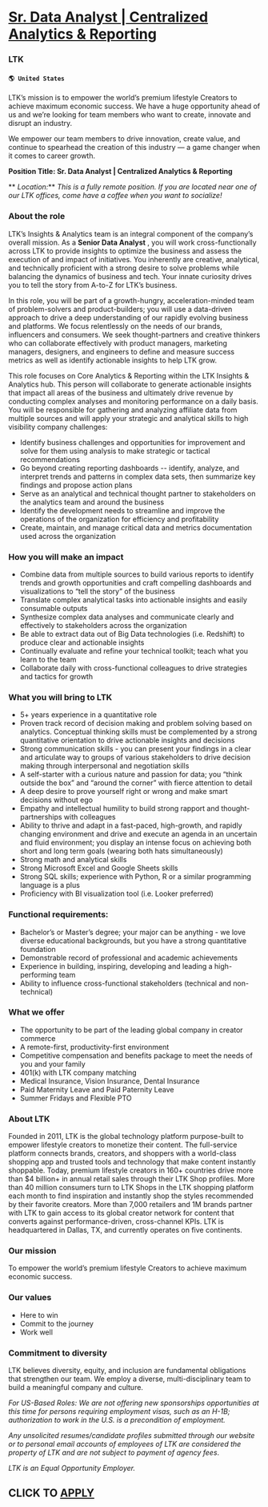 # [Sr. Data Analyst | Centralized Analytics & Reporting](https://www.remotewlb.com/apply/sr-data-analyst-centralized-analytics-reporting)  
### LTK  
#### `🌎 United States`  

LTK’s mission is to empower the world’s premium lifestyle Creators to achieve maximum economic success. We have a huge opportunity ahead of us and we’re looking for team members who want to create, innovate and disrupt an industry.

We empower our team members to drive innovation, create value, and continue to spearhead the creation of this industry — a game changer when it comes to career growth.

 **Position Title: Sr. Data Analyst | Centralized Analytics & Reporting**

 ** _Location:_** _This is a fully remote position. If you are located near one of our LTK offices, come have a coffee when you want to socialize!_

### About the role

LTK’s Insights & Analytics team is an integral component of the company’s overall mission. As a **Senior Data Analyst** , you will work cross-functionally across LTK to provide insights to optimize the business and assess the execution of and impact of initiatives. You inherently are creative, analytical, and technically proficient with a strong desire to solve problems while balancing the dynamics of business and tech. Your innate curiosity drives you to tell the story from A-to-Z for LTK’s business.

In this role, you will be part of a growth-hungry, acceleration-minded team of problem-solvers and product-builders; you will use a data-driven approach to drive a deep understanding of our rapidly evolving business and platforms. We focus relentlessly on the needs of our brands, influencers and consumers. We seek thought-partners and creative thinkers who can collaborate effectively with product managers, marketing managers, designers, and engineers to define and measure success metrics as well as identify actionable insights to help LTK grow.

This role focuses on Core Analytics & Reporting within the LTK Insights & Analytics hub. This person will collaborate to generate actionable insights that impact all areas of the business and ultimately drive revenue by conducting complex analyses and monitoring performance on a daily basis. You will be responsible for gathering and analyzing affiliate data from multiple sources and will apply your strategic and analytical skills to high visibility company challenges:

  * Identify business challenges and opportunities for improvement and solve for them using analysis to make strategic or tactical recommendations
  * Go beyond creating reporting dashboards -- identify, analyze, and interpret trends and patterns in complex data sets, then summarize key findings and propose action plans
  * Serve as an analytical and technical thought partner to stakeholders on the analytics team and around the business
  * Identify the development needs to streamline and improve the operations of the organization for efficiency and profitability
  * Create, maintain, and manage critical data and metrics documentation used across the organization

### How you will make an impact

  * Combine data from multiple sources to build various reports to identify trends and growth opportunities and craft compelling dashboards and visualizations to “tell the story” of the business
  * Translate complex analytical tasks into actionable insights and easily consumable outputs
  * Synthesize complex data analyses and communicate clearly and effectively to stakeholders across the organization
  * Be able to extract data out of Big Data technologies (i.e. Redshift) to produce clear and actionable insights
  * Continually evaluate and refine your technical toolkit; teach what you learn to the team
  * Collaborate daily with cross-functional colleagues to drive strategies and tactics for growth

### What you will bring to LTK

  * 5+ years experience in a quantitative role 
  * Proven track record of decision making and problem solving based on analytics. Conceptual thinking skills must be complemented by a strong quantitative orientation to drive actionable insights and decisions 
  * Strong communication skills - you can present your findings in a clear and articulate way to groups of various stakeholders to drive decision making through interpersonal and negotiation skills
  * A self-starter with a curious nature and passion for data; you “think outside the box” and “around the corner” with fierce attention to detail
  * A deep desire to prove yourself right or wrong and make smart decisions without ego
  * Empathy and intellectual humility to build strong rapport and thought-partnerships with colleagues
  * Ability to thrive and adapt in a fast-paced, high-growth, and rapidly changing environment and drive and execute an agenda in an uncertain and fluid environment; you display an intense focus on achieving both short and long term goals (wearing both hats simultaneously)
  * Strong math and analytical skills
  * Strong Microsoft Excel and Google Sheets skills
  * Strong SQL skills; experience with Python, R or a similar programming language is a plus
  * Proficiency with BI visualization tool (i.e. Looker preferred)

### Functional requirements:

  * Bachelor’s or Master’s degree; your major can be anything - we love diverse educational backgrounds, but you have a strong quantitative foundation
  * Demonstrable record of professional and academic achievements
  * Experience in building, inspiring, developing and leading a high-performing team
  * Ability to influence cross-functional stakeholders (technical and non-technical)

### **What we offer**

  * The opportunity to be part of the leading global company in creator commerce
  * A remote-first, productivity-first environment
  * Competitive compensation and benefits package to meet the needs of you and your family
  * 401(k) with LTK company matching
  * Medical Insurance, Vision Insurance, Dental Insurance
  * Paid Maternity Leave and Paid Paternity Leave
  * Summer Fridays and Flexible PTO

### **About LTK**

Founded in 2011, LTK is the global technology platform purpose-built to empower lifestyle creators to monetize their content. The full-service platform connects brands, creators, and shoppers with a world-class shopping app and trusted tools and technology that make content instantly shoppable. Today, premium lifestyle creators in 160+ countries drive more than $4 billion+ in annual retail sales through their LTK Shop profiles. More than 40 million consumers turn to LTK Shops in the LTK shopping platform each month to find inspiration and instantly shop the styles recommended by their favorite creators. More than 7,000 retailers and 1M brands partner with LTK to gain access to its global creator network for content that converts against performance-driven, cross-channel KPIs. LTK is headquartered in Dallas, TX, and currently operates on five continents.

###  **Our mission**

To empower the world’s premium lifestyle Creators to achieve maximum economic success.

###  **Our values**

  * Here to win
  * Commit to the journey
  * Work well

### **Commitment to diversity**

LTK believes diversity, equity, and inclusion are fundamental obligations that strengthen our team. We employ a diverse, multi-disciplinary team to build a meaningful company and culture.

_For US-Based Roles: We are not offering new sponsorships opportunities at this time for persons requiring employment visas, such as an H-1B; authorization to work in the U.S. is a precondition of employment._

 _Any unsolicited resumes/candidate profiles submitted through our website or to personal email accounts of employees of LTK are considered the property of LTK and are not subject to payment of agency fees_.

 _LTK is an Equal Opportunity Employer._

  
## CLICK TO [APPLY](https://www.remotewlb.com/apply/sr-data-analyst-centralized-analytics-reporting)

